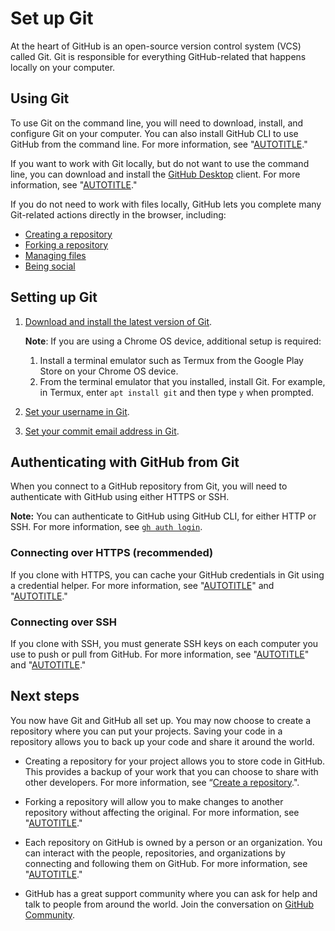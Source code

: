 # Set up Git

At the heart of GitHub is an open-source version control system (VCS) called Git. Git is responsible for everything GitHub-related that happens locally on your computer.

## Using Git

To use Git on the command line, you will need to download, install, and configure Git on your computer. You can also install GitHub CLI to use GitHub from the command line. For more information, see "[AUTOTITLE](/github-cli/github-cli/about-github-cli)."

If you want to work with Git locally, but do not want to use the command line, you can download and install the [GitHub Desktop](https://desktop.github.com/) client.  For more information, see "[AUTOTITLE](/desktop/overview/about-github-desktop)."

If you do not need to work with files locally, GitHub lets you complete many Git-related actions directly in the browser, including:

- [Creating a repository](/get-started/quickstart/create-a-repo)
- [Forking a repository](/get-started/quickstart/fork-a-repo)
- [Managing files](/repositories/working-with-files/managing-files)
- [Being social](/get-started/quickstart/be-social)

## Setting up Git

1. [Download and install the latest version of Git](https://git-scm.com/downloads).

   <div class="ghd-spotlight ghd-spotlight-note border rounded-1 my-3 p-3 f5 color-border-accent-emphasis color-bg-accent">

   **Note**: If you are using a Chrome OS device, additional setup is required:

   1. Install a terminal emulator such as Termux from the Google Play Store on your Chrome OS device.
   1. From the terminal emulator that you installed, install Git. For example, in Termux, enter `apt install git` and then type `y` when prompted.

   </div>

1. [Set your username in Git](/get-started/getting-started-with-git/setting-your-username-in-git).
1. [Set your commit email address in Git](/account-and-profile/setting-up-and-managing-your-personal-account-on-github/managing-email-preferences/setting-your-commit-email-address).

## Authenticating with GitHub from Git

When you connect to a GitHub repository from Git, you will need to authenticate with GitHub using either HTTPS or SSH.

<div class="ghd-spotlight ghd-spotlight-note border rounded-1 my-3 p-3 f5 color-border-accent-emphasis color-bg-accent">

**Note:** You can authenticate to GitHub using GitHub CLI, for either HTTP or SSH. For more information, see [`gh auth login`](https://cli.github.com/manual/gh_auth_login).

</div>

### Connecting over HTTPS (recommended)

If you clone with HTTPS, you can cache your GitHub credentials in Git using a credential helper. For more information, see "[AUTOTITLE](/get-started/getting-started-with-git/about-remote-repositories#cloning-with-https-urls)" and "[AUTOTITLE](/get-started/getting-started-with-git/caching-your-github-credentials-in-git)."

### Connecting over SSH

If you clone with SSH, you must generate SSH keys on each computer you use to push or pull from GitHub. For more information, see "[AUTOTITLE](/get-started/getting-started-with-git/about-remote-repositories#cloning-with-ssh-urls)" and "[AUTOTITLE](/authentication/connecting-to-github-with-ssh/generating-a-new-ssh-key-and-adding-it-to-the-ssh-agent)."

## Next steps

You now have Git and GitHub all set up. You may now choose to create a repository where you can put your projects. Saving your code in a repository allows you to back up your code and share it around the world.

- Creating a repository for your project allows you to store code in GitHub. This provides a backup of your work that you can choose to share with other developers. For more information, see “[Create a repository](/get-started/quickstart/create-a-repo).".

- Forking a repository will allow you to make changes to another repository without affecting the original. For more information, see "[AUTOTITLE](/get-started/quickstart/fork-a-repo)."

- Each repository on GitHub is owned by a person or an organization. You can interact with the people, repositories, and organizations by connecting and following them on GitHub. For more information, see "[AUTOTITLE](/get-started/quickstart/be-social)."

- GitHub has a great support community where you can ask for help and talk to people from around the world. Join the conversation on [GitHub Community](https://github.com/orgs/community/discussions).
